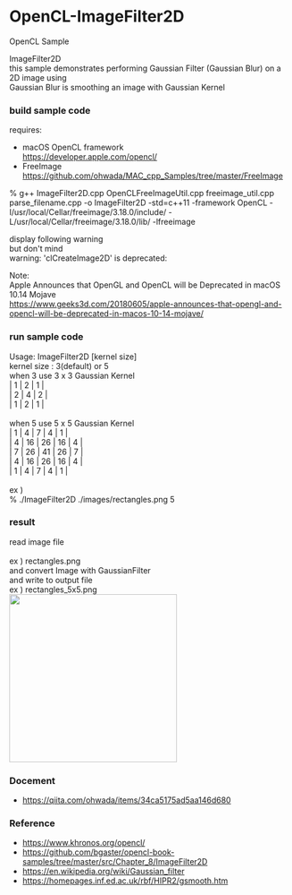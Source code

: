 OpenCL-ImageFilter2D
===============

OpenCL Sample <br/>

ImageFilter2D <br/>
this sample demonstrates performing Gaussian Filter (Gaussian Blur) on a 2D image using <br/>
Gaussian Blur is  smoothing an image with Gaussian Kernel <br/>


### build sample code 
requires:  <br/>
- macOS  OpenCL framework <br/>
https://developer.apple.com/opencl/ <br/>
- FreeImage <br/>
https://github.com/ohwada/MAC_cpp_Samples/tree/master/FreeImage <br/>

% g++ ImageFilter2D.cpp OpenCLFreeImageUtil.cpp freeimage_util.cpp parse_filename.cpp  -o ImageFilter2D -std=c++11 -framework OpenCL -I/usr/local/Cellar/freeimage/3.18.0/include/ -L/usr/local/Cellar/freeimage/3.18.0/lib/ -lfreeimage <br/>

display following warning  <br/>
but don't mind <br/>
warning: 'clCreateImage2D' is deprecated:  <br/>

Note: <br/>
Apple Announces that OpenGL and OpenCL will be Deprecated in macOS 10.14 Mojave <br/>
https://www.geeks3d.com/20180605/apple-announces-that-opengl-and-opencl-will-be-deprecated-in-macos-10-14-mojave/ <br/>


### run sample code 
Usage:   ImageFilter2D  <inputImageFile> [kernel size] <br/>
kernel size : 3(default) or 5 <br/>
when 3 use 3 x 3 Gaussian Kernel <br/>
 | 1 |  2 | 1 | <br/>
 | 2 | 4 | 2 | <br/>
 | 1 |  2 | 1 | <br/>
<br/>
when 5 use 5 x 5 Gaussian Kernel <br/>
 | 1 |  4 |   7 |   4 | 1 | <br/>
 | 4 | 16 | 26 | 16 | 4 | <br/>
 | 7 | 26 | 41 | 26 | 7 | <br/> 
 | 4 | 16 | 26 | 16 | 4 | <br/>
 | 1 |  4 |   7 |   4 | 1 | <br/>
<br/>
ex ) <br/>
% ./ImageFilter2D  ./images/rectangles.png 5 <br/>

### result 
read image file <br/>  
ex ) rectangles.png <br/>
and convert Image with GaussianFilter <br/>
and write to output file  <br/>
 ex ) rectangles_5x5.png <br/>
<image src="https://raw.githubusercontent.com/ohwada/MAC_cpp_Samples/master/OpenCL-ImageFilter2D/result/rectangles_5x5.png" width="300" /><br/>

### Docement
- https://qiita.com/ohwada/items/34ca5175ad5aa146d680

### Reference 
- https://www.khronos.org/opencl/
- https://github.com/bgaster/opencl-book-samples/tree/master/src/Chapter_8/ImageFilter2D
- https://en.wikipedia.org/wiki/Gaussian_filter
- https://homepages.inf.ed.ac.uk/rbf/HIPR2/gsmooth.htm


